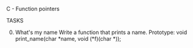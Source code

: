 C - Function pointers

TASKS

0. What's my name
Write a function that prints a name.
Prototype: void print_name(char *name, void (*f)(char *));

